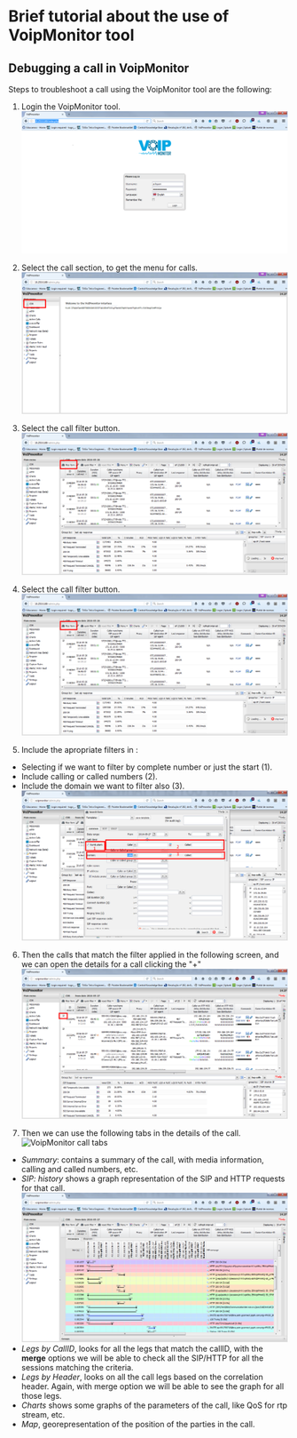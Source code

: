 # Brief tutorial about the use of VoipMonitor tool

## Debugging a call in VoipMonitor

Steps to troubleshoot a call using the VoipMonitor tool are the following:

1. Login the VoipMonitor tool.
![VoipMonitor login page](images/Voipmon_login_page.png)

2. Select the call section, to get the menu for calls.
![VoipMonitor call section](images/Voipmon_call_section.png)

3. Select the call filter button.
![VoipMonitor call filter option](images/Voipmon_call_filter_option.png)

4. Select the call filter button.
![VoipMonitor call filter option](images/Voipmon_call_filter_option.png)

5. Include the apropriate filters in :
  * Selecting if we want to filter by complete number or just the start (1).
  * Include calling or called numbers (2).
  * Include the domain we want to filter also (3).
![VoipMonitor call filter](images/Voipmon_call_filter.png)

6. Then the calls that match the filter applied in the following screen, and we can open the details for a call clicking the "+"
![VoipMonitor calls](images/Voipmon_calls_page.png)

7. Then we can use the following tabs in the details of the call.
![VoipMonitor call tabs](/opsPB/images/Voipmon_call_tabs.png)
  * *Summary*: contains a summary of the call, with media information, calling and called numbers, etc.
  * *SIP: history* shows a graph representation of the SIP and HTTP requests for that call.
  ![VoipMonitor call sip details](images/Voipmon_call_sipDetails.png)
  * *Legs by CallID*, looks for all the legs that match the callID, with the **merge** options we will be able to check all the SIP/HTTP for all the sessions matching the criteria.
  * *Legs by Header*, looks on all the call legs based on the correlation header. Again, with merge option we will be able to see the graph for all those legs.
  * *Charts* shows some graphs of the parameters of the call, like QoS for rtp stream, etc.
  * *Map*, georepresentation of the position of the parties in the call.
